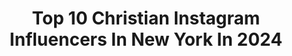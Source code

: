 ---
title: Top 10 Christian Instagram Influencers In New York In 2024
description: >-
  Find top christian Instagram influencers in New York in 2024. Most popular hashtags: #newyork #nyc #style.
platform: Instagram
hits: 56
text_top: Identify the best Instagram profiles on inBeat.
text_bottom: Our database has 56 Instagram influencers like this in New York, United States for you to pitch.
profiles:
  - username: "air.say"
    fullname: >-
      Ese
    bio: >-
      🇳🇬 🇺🇸 Port Harcourt breed 📍New York
    location: "United States"
    followers: 7013
    engagement: 1021
    commentsToLikes: 0.075839
    id: ckap0a6q5pflh0i78wv0bvy4g
    verified: false
    hashtags: "#love, #nigerian, #couple, #interracialgoals"
  - username: "famousangel7"
    fullname: >-
      Fatmanbandit💫
    bio: >-
      Comedy 🥩 artist CEO of FMBG #fatmanbanditGang /new jersey 💙 management @trife_sr_tmg #camefromnothing if you want promo dm me and be 💰 ready
    location: "United States"
    followers: 44124
    engagement: 438
    commentsToLikes: 0.016267
    id: ckaotohqwwsd80i7806ijjnl9
    verified: false
    hashtags: "#wshh, #repost, #fatboygang, #trending"
  - username: "camillacolbro"
    fullname: >-
      camilla colbro
    bio: >-
      📍los angeles 🐋 lucky gal ⚡️ mother — model — maniac @directionsusa @dtmodelmgmt david@dtmodelmanagement.com
    location: "United States"
    followers: 46520
    engagement: 612
    commentsToLikes: 0.019214
    id: ck6tvdd68lldf0j71nkxqan1c
    verified: false
    hashtags: "#35mm"
  - username: "shai_prasath"
    fullname: >-
      shai prasath 🇮🇳
    bio: >-
      Im not â star🌟Im a planet🌏 👽 Versatile creature 🧠 👨‍💻 Proprietor @shaiprasath_photography 🎉 Jan-1st🤙 ❤️Mad 🐶Teddi🐾 Humanity is greater than status ☺️
    location: "United States"
    followers: 40324
    engagement: 504
    commentsToLikes: 0.008033
    id: ck9wfzvk6r9hd0j781vf9sw0e
    verified: false
    hashtags: "#canon, #bridalwear, #shaiprasathphotography, #shaiprasath"
  - username: "emily.lipson"
    fullname: >-
      emily lipson
    bio: >-
      PHOTOGRAPHER 🎖 REPRESENTED WORLDWIDE @ CLM BASED IN NEW YORK Paris 9/11-9/15
    location: "United States"
    followers: 33753
    engagement: 390
    commentsToLikes: 0.016416
    id: ck5hiwm9vflf10i11qxq3vpp5
    verified: false
    hashtags: "#kijuan, #nomino"
  - username: "christianbendek"
    fullname: >-
      Christian Bendek
    bio: >-
      New York. SSA Certified Sommelier. @phistooknyc
    location: "United States"
    followers: 149461
    engagement: 91
    commentsToLikes: 0.011376
    id: ck55jpf8jxi1x0i11afnpfbtz
    verified: true
    hashtags: "#newyork, #grwm, #menswear, #albumcover"
  - username: "bnimmo24"
    fullname: >-
      Brandon Nimmo
    bio: >-
      Christian from Cheyenne, Wyoming and now a player in the New York Mets organization.
    location: "United States"
    followers: 62136
    engagement: 798
    commentsToLikes: 0.020837
    id: ck6txf275xgxu0j71w23yg932
    verified: true
    hashtags: "#nyc, #florida, #lgm, #mlb"
  - username: "mariel_barrera"
    fullname: >-
      Mariel Barrera
    bio: >-
      Makeup Artist based in New York City Mandy@thewallgroup.com
    location: "United States"
    followers: 25053
    engagement: 106
    commentsToLikes: 0.044475
    id: ck0tv6hwya5fn0i19b8v01ww9
    verified: false
    hashtags: "#marielbarrera, #repost, #nicholaskirkwood, #sonoyamizuno"
  - username: "juliavanos"
    fullname: >-
      JULIA
    bio: >-
      📍New York @imgmodels
    location: "United States"
    followers: 43742
    engagement: 136
    commentsToLikes: 0.023278
    id: ck0uc4qoyg07c0i198q44qzb7
    verified: true
    hashtags: "#charlotteperriand"
  - username: "artsynnyc"
    fullname: >-
      A N D R I C  >>  🏊🏻🚴‍♀️🏃🏽
    bio: >-
      | New Yorker | Designer | Photographer | Marathoner | Aspiring Triathlete | coffee-snob. . @ticcc.social @babici @rapha_rcc
    location: "United States"
    followers: 3154
    engagement: 2168
    commentsToLikes: 0.318452
    id: ck55m9pwd3idg0i11wt98i3a3
    verified: false
    hashtags: "#artist, #digitalart, #creative, #adobe"
---
